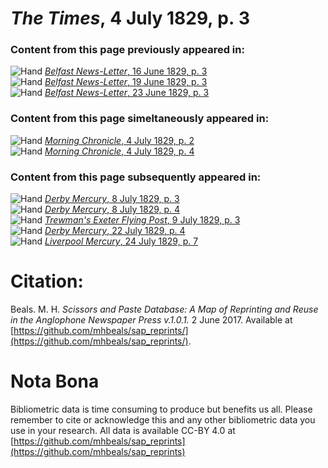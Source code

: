 # *The Times*, 4 July 1829, p. 3  
  
### Content from this page previously appeared in:  
![Hand](http://scissorsandpaste.net/wp-content/uploads/2017/06/smallhandpointer.png) [*Belfast News-Letter*, 16 June 1829, p. 3](https://mhbeals.github.io/sap_html/Belfast-News-Letter/Belfast-News-Letter-16-June-1829-p-3)  
![Hand](http://scissorsandpaste.net/wp-content/uploads/2017/06/smallhandpointer.png) [*Belfast News-Letter*, 19 June 1829, p. 3](https://mhbeals.github.io/sap_html/Belfast-News-Letter/Belfast-News-Letter-19-June-1829-p-3)  
![Hand](http://scissorsandpaste.net/wp-content/uploads/2017/06/smallhandpointer.png) [*Belfast News-Letter*, 23 June 1829, p. 3](https://mhbeals.github.io/sap_html/Belfast-News-Letter/Belfast-News-Letter-23-June-1829-p-3)  
  
### Content from this page simeltaneously appeared in:  
![Hand](http://scissorsandpaste.net/wp-content/uploads/2017/06/smallhandpointer.png) [*Morning Chronicle*, 4 July 1829, p. 2](https://mhbeals.github.io/sap_html/Morning-Chronicle/Morning-Chronicle-4-July-1829-p-2)  
![Hand](http://scissorsandpaste.net/wp-content/uploads/2017/06/smallhandpointer.png) [*Morning Chronicle*, 4 July 1829, p. 4](https://mhbeals.github.io/sap_html/Morning-Chronicle/Morning-Chronicle-4-July-1829-p-4)  
  
### Content from this page subsequently appeared in:  
![Hand](http://scissorsandpaste.net/wp-content/uploads/2017/06/smallhandpointer.png) [*Derby Mercury*, 8 July 1829, p. 3](https://mhbeals.github.io/sap_html/Derby-Mercury/Derby-Mercury-8-July-1829-p-3)  
![Hand](http://scissorsandpaste.net/wp-content/uploads/2017/06/smallhandpointer.png) [*Derby Mercury*, 8 July 1829, p. 4](https://mhbeals.github.io/sap_html/Derby-Mercury/Derby-Mercury-8-July-1829-p-4)  
![Hand](http://scissorsandpaste.net/wp-content/uploads/2017/06/smallhandpointer.png) [*Trewman's Exeter Flying Post*, 9 July 1829, p. 3](https://mhbeals.github.io/sap_html/Trewman's-Exeter-Flying-Post/Trewman's-Exeter-Flying-Post-9-July-1829-p-3)  
![Hand](http://scissorsandpaste.net/wp-content/uploads/2017/06/smallhandpointer.png) [*Derby Mercury*, 22 July 1829, p. 4](https://mhbeals.github.io/sap_html/Derby-Mercury/Derby-Mercury-22-July-1829-p-4)  
![Hand](http://scissorsandpaste.net/wp-content/uploads/2017/06/smallhandpointer.png) [*Liverpool Mercury*, 24 July 1829, p. 7](https://mhbeals.github.io/sap_html/Liverpool-Mercury/Liverpool-Mercury-24-July-1829-p-7)  


# Citation: 

Beals. M. H. *Scissors and Paste Database: A Map of Reprinting and Reuse in the Anglophone Newspaper Press v.1.0.1.* 2 June 2017. Available at [https://github.com/mhbeals/sap_reprints/](https://github.com/mhbeals/sap_reprints/). 

# Nota Bona

Bibliometric data is time consuming to produce but benefits us all. Please remember to cite or acknowledge this and any other bibliometric data you use in your research. All data is available CC-BY 4.0 at [https://github.com/mhbeals/sap_reprints](https://github.com/mhbeals/sap_reprints)